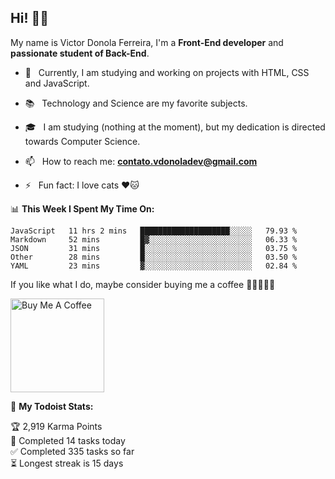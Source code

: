 <h2 align="left">Hi! 👋🏻</h2>  

<p align="left">
	My name is Victor Donola Ferreira, I'm a <strong>Front-End developer</strong> and <strong>passionate student of Back-End</strong>.
</p>

- 🔭 &nbsp; Currently, I am studying and working on projects with HTML, CSS and JavaScript.

- :books: &nbsp; Technology and Science are my favorite subjects.

- 🎓 &nbsp; I am studying (nothing at the moment), but my dedication is directed towards Computer Science.

- 📫 &nbsp; How to reach me: **contato.vdonoladev@gmail.com**

- ⚡️ &nbsp; Fun fact: I love cats ❤️🐱

📊 **This Week I Spent My Time On:**
<!--START_SECTION:waka-->
```text
JavaScript   11 hrs 2 mins   ████████████████████░░░░░   79.93 % 
Markdown     52 mins         █▓░░░░░░░░░░░░░░░░░░░░░░░   06.33 % 
JSON         31 mins         █░░░░░░░░░░░░░░░░░░░░░░░░   03.75 % 
Other        28 mins         █░░░░░░░░░░░░░░░░░░░░░░░░   03.50 % 
YAML         23 mins         ▓░░░░░░░░░░░░░░░░░░░░░░░░   02.84 % 
```
<!--END_SECTION:waka-->

If you like what I do, maybe consider buying me a coffee 🥺👉🏻👈🏻

<a href="https://www.buymeacoffee.com/xuxuti" target="_blank"><img src="https://cdn.buymeacoffee.com/buttons/v2/default-red.png" alt="Buy Me A Coffee" width="150" ></a>

🚧 **My Todoist Stats:**
<!-- TODO-IST:START -->
🏆  2,919 Karma Points           
🌸  Completed 14 tasks today           
✅  Completed 335 tasks so far           
⏳  Longest streak is 15 days
<!-- TODO-IST:END -->
